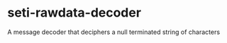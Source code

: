 seti-rawdata-decoder
====================

A message decoder that deciphers a null terminated string of characters

